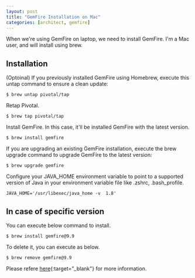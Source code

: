 ```yaml
---
layout: post
title: "GemFire Installation on Mac"
categories: [architect, gemfire]
---
```


When we're using GemFire on laptop, we need to install GemFire. I'm a Mac user, and will install using brew.

## Installation

(Optoinal) If you previously installed GemFire using Homebrew, execute this untap command to ensure a clean update:
```shell
$ brew untap pivotal/tap
```

Retap Pivotal.
```shell
$ brew tap pivotal/tap
```

Install GemFire. In this case, it'll be installed GemFire with the latest version.
```shell
$ brew install gemfire
```

If you are upgrading an existing GemFire installation, execute the brew upgrade command to upgrade GemFire to the latest version:
```shell
$ brew upgrade gemfire
```

Configure your JAVA_HOME environment variable to point to a supported version of Java in your environment variable file like .zshrc, .bash_profile.
```text
JAVA_HOME='/usr/libexec/java_home -v  1.8'
```

## In case of specific version
You can execute below command to install.
```shell
$ brew install gemfire@9.9
```

To delete it, you can execute as below.
```shell
$ brew remove gemfire@9.9
```

Please refere [here](https://gemfire.docs.pivotal.io/910/gemfire/getting_started/installation/install_brew.html){:target="_blank"} for more information.
